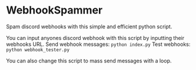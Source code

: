 # WebhookSpammer
Spam discord webhooks with this simple and efficient python script.

You can input anyones discord webhook with this script by inputting their webhooks URL.
Send webhook messages: `python index.py`
Test webhooks: `python webhook_tester.py`

You can also change this script to mass send messages with a loop.

